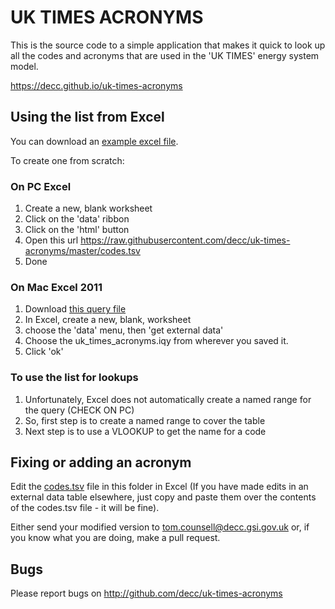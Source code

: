 # UK TIMES ACRONYMS

This is the source code to a simple application that makes it quick to look up all the codes and acronyms that are used in the 'UK TIMES' energy system model.

https://decc.github.io/uk-times-acronyms

## Using the list from Excel

You can download an [example excel file](ttps://raw.githubusercontent.com/decc/uk-times-acronyms/master/example.xlsx).

To create one from scratch:

### On PC Excel 

1. Create a new, blank worksheet
2. Click on the 'data' ribbon
3. Click on the 'html' button
4. Open this url https://raw.githubusercontent.com/decc/uk-times-acronyms/master/codes.tsv
5. Done

### On Mac Excel 2011

1. Download [this query file](./uk_times_acronyms.iqy)
2. In Excel, create a new, blank, worksheet
3. choose the 'data' menu, then 'get external data'
4. Choose the uk_times_acronyms.iqy from wherever you saved it.
5. Click 'ok'

### To use the list for lookups

1. Unfortunately, Excel does not automatically create a named range for the query (CHECK ON PC)
2. So, first step is to create a named range to cover the table
3. Next step is to use a VLOOKUP to get the name for a code

## Fixing or adding an acronym

Edit the [codes.tsv](./codes.tsv) file in this folder in Excel (If you have made edits in an external data table elsewhere, just copy and paste them over the contents of the codes.tsv file - it will be fine).

Either send your modified version to tom.counsell@decc.gsi.gov.uk or, if you know what you are doing, make a pull request.

## Bugs

Please report bugs on http://github.com/decc/uk-times-acronyms


